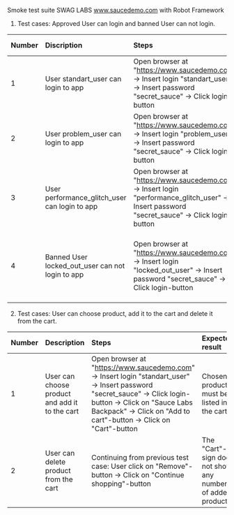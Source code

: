 Smoke test suite SWAG LABS www.saucedemo.com with Robot Framework

1. Test cases: Approved User can login and banned User can not login.

| Number | Discription | Steps | Expected result |
| :-- | :-- | :-- | :-- |
| 1 | User standart_user can login to app | Open browser at "https://www.saucedemo.com" -> Insert login "standart_user" -> Insert password "secret_sauce" -> Click login-button | User can login and see products page |
| 2 | User problem_user can login to app | Open browser at "https://www.saucedemo.com" -> Insert login "problem_user" -> Insert password "secret_sauce" -> Click login-button | User can login and see products page |
| 3 | User performance_glitch_user can login to app | Open browser at "https://www.saucedemo.com" -> Insert login "performance_glitch_user" -> Insert password "secret_sauce" -> Click login-button | User can login and see products page |
| 4 | Banned User locked_out_user can not login to app | Open browser at "https://www.saucedemo.com" -> Insert login "locked_out_user" -> Insert password "secret_sauce" -> Click login-button | Page should contain: "Sorry, this user has been locked out" |

2. Test cases: User can choose product, add it to the cart and delete it from the cart.

| Number | Description | Steps | Expected result |
| :-- | :-- | :-- | :-- |
| 1 | User can choose product and add it to the cart | Open browser at "https://www.saucedemo.com" -> Insert login "standart_user" -> Insert password "secret_sauce" -> Click login-button -> Click on "Sauce Labs Backpack" -> Click on "Add to cart"-button -> Click on "Cart"-button | Chosen product must be listed in the cart |
| 2 | User can delete product from the cart | Continuing from previous test case: User click on "Remove"-button -> Click on "Continue shopping"-button | The "Cart"-sign does not show any number of added products |

